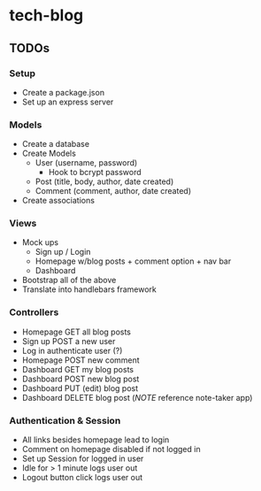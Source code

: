 # tech-blog

## TODOs

### Setup
- Create a package.json
- Set up an express server

### Models
- Create a database
- Create Models
    - User (username, password)
        - Hook to bcrypt password
    - Post (title, body, author, date created)
    - Comment (comment, author, date created)
- Create associations

### Views
- Mock ups
    - Sign up / Login
    - Homepage w/blog posts + comment option + nav bar
    - Dashboard
- Bootstrap all of the above
- Translate into handlebars framework

### Controllers
- Homepage GET all blog posts
- Sign up POST a new user
- Log in authenticate user (?)
- Homepage POST new comment
- Dashboard GET my blog posts
- Dashboard POST new blog post
- Dashboard PUT (edit) blog post
- Dashboard DELETE blog post
(*NOTE* reference note-taker app)

### Authentication & Session
- All links besides homepage lead to login
- Comment on homepage disabled if not logged in
- Set up Session for logged in user
- Idle for > 1 minute logs user out
- Logout button click logs user out